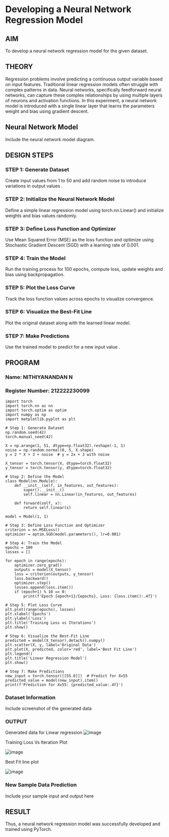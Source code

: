 # Developing a Neural Network Regression Model

## AIM
To develop a neural network regression model for the given dataset.

## THEORY
Regression problems involve predicting a continuous output variable based on input features. Traditional linear regression models often struggle with complex patterns in data. Neural networks, specifically feedforward neural networks, can capture these complex relationships by using multiple layers of neurons and activation functions. In this experiment, a neural network model is introduced with a single linear layer that learns the parameters weight and bias using gradient descent.

## Neural Network Model
Include the neural network model diagram.

## DESIGN STEPS
### STEP 1: Generate Dataset

Create input values  from 1 to 50 and add random noise to introduce variations in output values .

### STEP 2: Initialize the Neural Network Model

Define a simple linear regression model using torch.nn.Linear() and initialize weights and bias values randomly.

### STEP 3: Define Loss Function and Optimizer

Use Mean Squared Error (MSE) as the loss function and optimize using Stochastic Gradient Descent (SGD) with a learning rate of 0.001.

### STEP 4: Train the Model

Run the training process for 100 epochs, compute loss, update weights and bias using backpropagation.

### STEP 5: Plot the Loss Curve

Track the loss function values across epochs to visualize convergence.

### STEP 6: Visualize the Best-Fit Line

Plot the original dataset along with the learned linear model.

### STEP 7: Make Predictions

Use the trained model to predict  for a new input value .

## PROGRAM

### Name: NITHIYANANDAN N

### Register Number: 212222230099

```
import torch
import torch.nn as nn
import torch.optim as optim
import numpy as np
import matplotlib.pyplot as plt

# Step 1: Generate Dataset
np.random.seed(42)
torch.manual_seed(42)

X = np.arange(1, 51, dtype=np.float32).reshape(-1, 1)
noise = np.random.normal(0, 5, X.shape)
y = 2 * X + 3 + noise  # y = 2x + 3 with noise

X_tensor = torch.tensor(X, dtype=torch.float32)
y_tensor = torch.tensor(y, dtype=torch.float32)

# Step 2: Define the Model
class Model(nn.Module):
    def __init__(self, in_features, out_features):
        super().__init__()
        self.linear = nn.Linear(in_features, out_features)
        
    def forward(self, x):
        return self.linear(x)

model = Model(1, 1)

# Step 3: Define Loss Function and Optimizer
criterion = nn.MSELoss()
optimizer = optim.SGD(model.parameters(), lr=0.001)

# Step 4: Train the Model
epochs = 100
losses = []

for epoch in range(epochs):
    optimizer.zero_grad()
    outputs = model(X_tensor)
    loss = criterion(outputs, y_tensor)
    loss.backward()
    optimizer.step()
    losses.append(loss.item())
    if (epoch+1) % 10 == 0:
        print(f'Epoch {epoch+1}/{epochs}, Loss: {loss.item():.4f}')

# Step 5: Plot Loss Curve
plt.plot(range(epochs), losses)
plt.xlabel('Epochs')
plt.ylabel('Loss')
plt.title('Training Loss vs Iterations')
plt.show()

# Step 6: Visualize the Best-Fit Line
predicted = model(X_tensor).detach().numpy()
plt.scatter(X, y, label='Original Data')
plt.plot(X, predicted, color='red', label='Best Fit Line')
plt.legend()
plt.title('Linear Regression Model')
plt.show()

# Step 7: Make Predictions
new_input = torch.tensor([[55.0]])  # Predict for X=55
predicted_value = model(new_input).item()
print(f'Prediction for X=55: {predicted_value:.4f}')

```

### Dataset Information
Include screenshot of the generated data

### OUTPUT
Generated data for Linear regression
![image](https://github.com/user-attachments/assets/c3af0e10-6211-4ff5-8d69-f21e2c52644c)

Training Loss Vs Iteration Plot

![image](https://github.com/user-attachments/assets/0b04c4ac-5864-495e-9b24-c0b8d6490644)

Best Fit line plot

![image](https://github.com/user-attachments/assets/27deb3af-162c-4367-af69-8f447d6b5de9)

### New Sample Data Prediction
Include your sample input and output here

## RESULT
Thus, a neural network regression model was successfully developed and trained using PyTorch.

